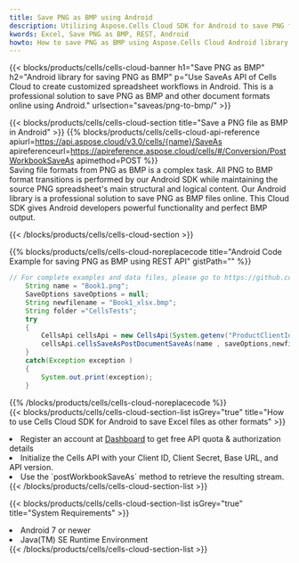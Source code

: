 ```yaml
---
title: Save PNG as BMP using Android 
description: Utilizing Aspose.Cells Cloud SDK for Android to save PNG format file as BMP format file. 
kwords: Excel, Save PNG as BMP, REST, Android
howto: How to save PNG as BMP using Aspose.Cells Cloud Android library.
---
```



{{< blocks/products/cells/cells-cloud-banner h1="Save PNG as BMP" h2="Android library for saving PNG as BMP" p="Use SaveAs API of Cells Cloud to create customized spreadsheet workflows in Android. This is a professional solution to save PNG as BMP and other document formats online using Android." urlsection="saveas/png-to-bmp/" >}}

{{< blocks/products/cells/cells-cloud-section  title="Save a PNG file as BMP in Android" >}}
{{% blocks/products/cells/cells-cloud-api-reference  apiurl=https://api.aspose.cloud/v3.0/cells/{name}/SaveAs  apireferenceurl=https://apireference.aspose.cloud/cells/#/Conversion/PostWorkbookSaveAs  apimethod=POST %}}
<br/>
Saving file formats from PNG as BMP is a complex task. All PNG to BMP format transitions is performed by our Android SDK while maintaining the source PNG spreadsheet's main structural and logical content. Our Android library is a professional solution to save PNG as BMP files online. This Cloud SDK gives Android developers powerful functionality and perfect BMP output.

{{< /blocks/products/cells/cells-cloud-section >}}

{{% blocks/products/cells/cells-cloud-noreplacecode title="Android Code Example for saving PNG as BMP using REST API" gistPath="" %}}
  
```java
// For complete examples and data files, please go to https://github.com/aspose-cells-cloud/aspose-cells-cloud-android/
    String name = "Book1.png";
    SaveOptions saveOptions = null;
    String newfilename = "Book1_xlsx.bmp";
    String folder ="CellsTests";
    try
    {
        CellsApi cellsApi = new CellsApi(System.getenv("ProductClientId"), System.getenv("ProductClientSecret"));
        cellsApi.cellsSaveAsPostDocumentSaveAs(name , saveOptions,newfilename,false,false,folder,null,null,null,true);                       
    }
    catch(Exception exception )
    {
        System.out.print(exception);
    }
```
  
{{% /blocks/products/cells/cells-cloud-noreplacecode  %}}
<br/>
{{< blocks/products/cells/cells-cloud-section-list isGrey="true"  title="How to use Cells Cloud SDK for Android to save Excel files as other formats" >}}
<li>Register an account at <a href="https://dashboard.aspose.cloud/">Dashboard</a> to get free API quota & authorization details</li>
<li>Initialize the Cells API with your Client ID, Client Secret, Base URL, and API version.</li>
<li>Use the `postWorkbookSaveAs` method to retrieve the resulting stream.</li>
{{< /blocks/products/cells/cells-cloud-section-list >}}

{{< blocks/products/cells/cells-cloud-section-list isGrey="true"  title="System Requirements" >}}
<li>Android 7 or newer</li>
<li>Java(TM) SE Runtime Environment</li>
{{< /blocks/products/cells/cells-cloud-section-list >}}
